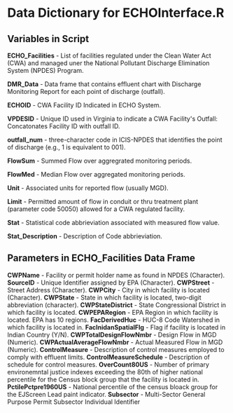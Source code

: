 # Data Dictionary for ECHOInterface.R

## Variables in Script

**ECHO_Facilities** - List of facilities regulated under the Clean Water Act (CWA) and managed uner the National Pollutant Discharge Elimination System (NPDES) Program.

**DMR_Data** - Data frame that contains effluent chart with Discharge Monitoring Report for each point of discharge (outfall).

**ECHOID** - CWA Facility ID Indicated in ECHO System.

**VPDESID** - Unique ID used in Virginia to indicate a CWA Facility's Outfall: Concatonates Facility ID with outfall ID.

**outfall_num** - three-character code in ICIS-NPDES that identifies the point of discharge (e.g., 1 is equivalent to 001).

**FlowSum** - Summed Flow over aggregrated monitoring periods.

**FlowMed** - Median Flow over aggregated monitoring periods.

**Unit** - Associated units for reported flow (usually MGD).

**Limit** - Permitted amount of flow in conduit or thru treatment plant (parameter code 50050) allowed for a CWA regulated facility.

**Stat** - Statistical code abbrieviation associated with measured flow value. 

**Stat_Description** - Description of Code abbrieviation.

## Parameters in ECHO_Facilities Data Frame

**CWPName** - Facility or permit holder name as found in NPDES (Character).
**SourceID** - Unique Identifier assigned by EPA (Character).
**CWPStreet** - Street Address (Character).
**CWPCity** - City in which facility is located (Character).
**CWPState** - State in which facility is located, two-digit abbreviation (character).
**CWPStateDistrict** - State Congressional District in which facility is located. 
**CWPEPARegion** - EPA Region in which facility is located. EPA has 10 regions. 
**FacDerivedHuc** - HUC-8 Code Watershed in which facility is located in. 
**FacInidanSpatialFlg** - Flag if facility is located in Indian Country (Y/N).
**CWPTotalDesignFlowNmbr** - Design Flow in MGD (Numeric).
**CWPActualAverageFlowNmbr** - Actual Measured Flow in MGD (Numeric).
**ControlMeasure** - Description of control measures employed to comply with effluent limits.
**ControlMeasureSchedule** - Description of schedule for control measures. 
**OverCount80US** - Number of primary environemntal justice indexes exceeding the 80th of higher national percentile for the Census block group that the facility is located in. 
**PctilePctpre1960US** - National percentile of the census bloack group for the EJScreen Lead paint indicator.
**Subsector** - Multi-Sector General Purpose Permit Subsector Individual Identifier